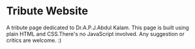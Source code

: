 # Tribute Website
A tribute page dedicated to Dr.A.P.J.Abdul Kalam.
This page is built using plain HTML and CSS.There's no JavaScript involved. Any suggestion or critics are welcome. :)
